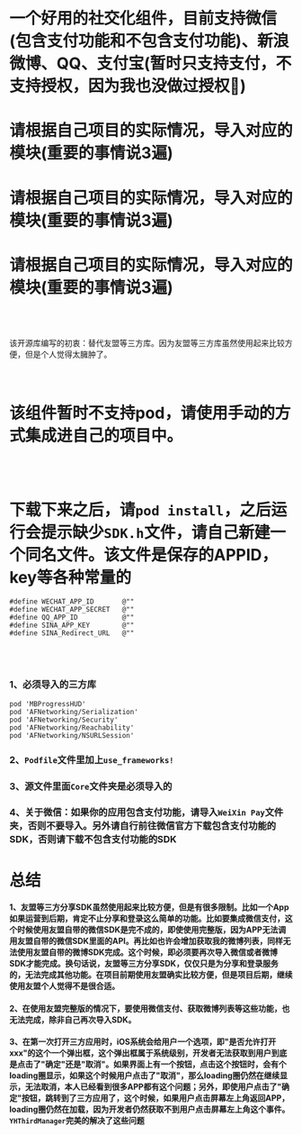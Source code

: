 # 一个好用的社交化组件，目前支持微信(包含支付功能和不包含支付功能)、新浪微博、QQ、支付宝(暂时只支持支付，不支持授权，因为我也没做过授权🤣)

# 请根据自己项目的实际情况，导入对应的模块(重要的事情说3遍)
# 请根据自己项目的实际情况，导入对应的模块(重要的事情说3遍)
# 请根据自己项目的实际情况，导入对应的模块(重要的事情说3遍)
<br>
<br>
<br>
该开源库编写的初衷：替代友盟等三方库。因为友盟等三方库虽然使用起来比较方便，但是个人觉得太臃肿了。
<br>
<br>
<br>

# 该组件暂时不支持pod，请使用手动的方式集成进自己的项目中。
<br>
<br>

# 下载下来之后，请`pod install`，之后运行会提示缺少`SDK.h`文件，请自己新建一个同名文件。该文件是保存的APPID，key等各种常量的
```
#define WECHAT_APP_ID       @""
#define WECHAT_APP_SECRET   @""
#define QQ_APP_ID           @""
#define SINA_APP_KEY        @""
#define SINA_Redirect_URL   @""
```
<br>
<br>

### 1、必须导入的三方库

```
pod 'MBProgressHUD'
pod 'AFNetworking/Serialization'
pod 'AFNetworking/Security'
pod 'AFNetworking/Reachability'
pod 'AFNetworking/NSURLSession'
```

### 2、`Podfile`文件里加上`use_frameworks!`
### 3、源文件里面`Core`文件夹是必须导入的
### 4、关于微信：如果你的应用包含支付功能，请导入`WeiXin Pay`文件夹，否则不要导入。另外请自行前往微信官方下载包含支付功能的SDK，否则请下载不包含支付功能的SDK

# 总结
#### 1、友盟等三方分享SDK虽然使用起来比较方便，但是有很多限制。比如一个App如果运营到后期，肯定不止分享和登录这么简单的功能。比如要集成微信支付，这个时候使用友盟自带的微信SDK是完不成的，即使使用完整版，因为APP无法调用友盟自带的微信SDK里面的API。再比如也许会增加获取我的微博列表，同样无法使用友盟自带的微博SDK完成。这个时候，即必须要再次导入微信或者微博SDK才能完成。换句话说，友盟等三方分享SDK，仅仅只是为分享和登录服务的，无法完成其他功能。在项目前期使用友盟确实比较方便，但是项目后期，继续使用友盟个人觉得不是很合适。
#### 2、在使用友盟完整版的情况下，要使用微信支付、获取微博列表等这些功能，也无法完成，除非自己再次导入SDK。
#### 3、在第一次打开三方应用时，iOS系统会给用户一个选项，即"是否允许打开xxx"的这个一个弹出框，这个弹出框属于系统级别，开发者无法获取到用户到底是点击了"确定"还是"取消"。如果界面上有一个按钮，点击这个按钮时，会有个loading圈显示，如果这个时候用户点击了"取消"，那么loading圈仍然在继续显示，无法取消，本人已经看到很多APP都有这个问题；另外，即使用户点击了"确定"按钮，跳转到了三方应用了，这个时候，如果用户点击屏幕左上角返回APP，loading圈仍然在加载，因为开发者仍然获取不到用户点击屏幕左上角这个事件。`YHThirdManager`完美的解决了这些问题








